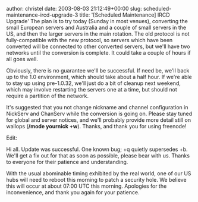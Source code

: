 author: christel
date: 2003-08-03 21:12:49+00:00
slug: scheduled-maintenance-ircd-upgrade-3
title: '[Scheduled Maintenance] IRCD Upgrade'
The plan is to try today (Sunday in most venues), converting the small European servers and Australia and a couple of small servers in the US, and then the larger servers in the main rotation. The old protocol is not fully-compatible with the new protocol, so servers which have been converted will be connected to other converted servers, but we'll have two networks until the conversion is complete.  It could take a couple of hours if all goes well.

Obviously, there is no guarantee we'll be successful.  If need be, we'll back up to the 1.0 environment, which should take about a half hour. If we're able to stay up using pre-1.0.32, we'll just do a bit of cleanup next weekend, which may involve restarting the servers one at a time, but should not require a partition of the network.

It's suggested that you not change nickname and channel configuration in NickServ and ChanServ while the conversion is going on.  Please stay tuned for global and server notices, and we'll probably provide more detail still on wallops (**/mode yournick +w**). Thanks, and thank you for using freenode!

Edit:

Hi all.  Update was successful.  One known bug; +q quietly supersedes +b.  We'll get a fix out for that as soon as possible, please bear with us.  Thanks to everyone for their patience and understanding.

With the usual abominable timing exhibited by the real world, one of our US hubs will need to reboot this morning to patch a security hole. We believe this will occur at about 07:00 UTC this morning.  Apologies for the inconvenience, and thank you again for your patience.
